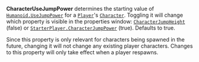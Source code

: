 **CharacterUseJumpPower** determines the starting value of
[`Humanoid.UseJumpPower`](https://create.roblox.com/docs/reference/engine/classes/Humanoid#UseJumpPower) for a [`Player`](https://create.roblox.com/docs/reference/engine/classes/Player)'s
[`Character`](https://create.roblox.com/docs/reference/engine/classes/Player#Character). Toggling it will change which property
is visible in the properties window:
[`CharacterJumpHeight`](https://create.roblox.com/docs/reference/engine/classes/StarterPlayer#CharacterJumpHeight) (false) or
[`StarterPlayer.CharacterJumpPower`](https://create.roblox.com/docs/reference/engine/classes/StarterPlayer#CharacterJumpPower) (true). Defaults to true.

Since this property is only relevant for characters being spawned in the
future, changing it will not change any existing player characters.
Changes to this property will only take effect when a player respawns.